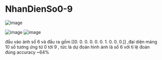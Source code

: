 ﻿# NhanDienSo0-9


![image](https://github.com/user-attachments/assets/10514a93-7021-49a4-a9cd-c08b8e097725)


     
![image](https://github.com/user-attachments/assets/fef15bd4-4d08-48cb-a107-31e4965c2aa1)
![image](https://github.com/user-attachments/assets/e213f71c-cc1e-430e-be27-2e15549d3feb)

đầu vào ảnh số 6 và đầu ra gồm [[0. 0. 0. 0. 0. 0. 1. 0. 0. 0.]] ,đại diện mảng 10 số tương ứng từ 0 tới 9 , tức là dự đoán hình ảnh là số 6 với tỉ lệ đoán đúng accuracy ~64%



